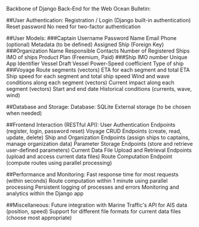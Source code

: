 Backbone of Django Back-End for the Web Ocean Bulletin:

##User Authentication:
    Registration / Login (Django built-in authentication)
    Reset password
    No need for two-factor authentication

##User Models:
    ###Captain
        Username
        Password
        Name
        Email
        Phone (optional)
        Metadata (to be defined)
        Assigned Ship (Foreign Key)
    ###Organization
        Name
        Responsible
        Contacts
        Number of Registered Ships
        IMO of ships
        Product Plan (Freemium, Paid)
    ###Ship
        IMO number
        Unique App Identifier
        Vessel Draft
        Vessel Power-Speed coefficient
        Type of ship
    ###Voyage
        Route segments (vectors)
        ETA for each segment and total ETA
        Ship speed for each segment and total ship speed
        Wind and wave conditions along each segment (vectors)
        Current impact along each segment (vectors)
        Start and end date
        Historical conditions (currents, wave, wind)

##Database and Storage:
    Database: SQLite
    External storage (to be chosen when needed)

##Frontend Interaction (RESTful API):
    User Authentication Endpoints (register, login, password reset)
    Voyage CRUD Endpoints (create, read, update, delete)
    Ship and Organization Endpoints (assign ships to captains, manage organization data)
    Parameter Storage Endpoints (store and retrieve user-defined parameters)
    Current Data File Upload and Retrieval Endpoints (upload and access current data files)
    Route Computation Endpoint (compute routes using parallel processing)

##Performance and Monitoring:
    Fast response time for most requests (within seconds)
    Route computation within 1 minute using parallel processing
    Persistent logging of processes and errors
    Monitoring and analytics within the Django app

##Miscellaneous:
    Future integration with Marine Traffic's API for AIS data (position, speed)
    Support for different file formats for current data files (choose most appropriate)